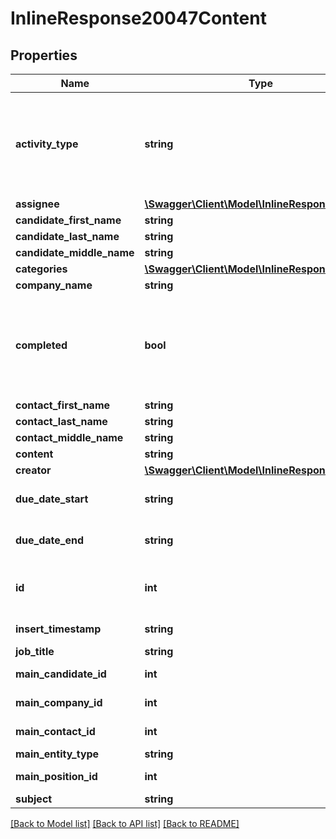 # InlineResponse20047Content

## Properties
Name | Type | Description | Notes
------------ | ------------- | ------------- | -------------
**activity_type** | **string** | this field is used to differentiate if the activity is Comment, Task or Meeting | [optional] 
**assignee** | [**\Swagger\Client\Model\InlineResponse20041**](InlineResponse20041.md) |  | [optional] 
**candidate_first_name** | **string** |  | [optional] 
**candidate_last_name** | **string** |  | [optional] 
**candidate_middle_name** | **string** |  | [optional] 
**categories** | [**\Swagger\Client\Model\InlineResponse20050[]**](InlineResponse20050.md) |  | [optional] 
**company_name** | **string** |  | [optional] 
**completed** | **bool** | For task or meeting, the value may be true or false. For comment, the value is null. | [optional] 
**contact_first_name** | **string** |  | [optional] 
**contact_last_name** | **string** |  | [optional] 
**contact_middle_name** | **string** |  | [optional] 
**content** | **string** |  | [optional] 
**creator** | [**\Swagger\Client\Model\InlineResponse20041**](InlineResponse20041.md) |  | [optional] 
**due_date_start** | **string** | the start time for due date | [optional] 
**due_date_end** | **string** | the end time for due date | [optional] 
**id** | **int** | id of the Comment, Task or Meeting. | [optional] 
**insert_timestamp** | **string** | Created Date | [optional] 
**job_title** | **string** |  | [optional] 
**main_candidate_id** | **int** | candidate internal id | [optional] 
**main_company_id** | **int** | company internal id | [optional] 
**main_contact_id** | **int** | contact internal id | [optional] 
**main_entity_type** | **string** |  | [optional] 
**main_position_id** | **int** | job internal id | [optional] 
**subject** | **string** |  | [optional] 

[[Back to Model list]](../../README.md#documentation-for-models) [[Back to API list]](../../README.md#documentation-for-api-endpoints) [[Back to README]](../../README.md)

